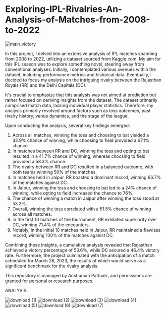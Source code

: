 # Exploring-IPL-Rivalries-An-Analysis-of-Matches-from-2008-to-2022

![main_victory](https://github.com/ANSHPG/Exploring-IPL-Rivalries-An-Analysis-of-Matches-from-2008-to-2022/assets/132222062/c21b8f40-8ed9-439b-9c73-700889a95c6f)

In this project, I delved into an extensive analysis of IPL matches spanning from 2008 to 2022, utilizing a dataset sourced from Kaggle.com. My aim for this IPL season was to explore something novel, steering away from conventional analyses. Initially, I contemplated various avenues within the dataset, including performance metrics and historical data. Eventually, I decided to focus my analysis on the intriguing rivalry between the Rajasthan Royals (RR) and the Delhi Capitals (DC).

It's crucial to emphasize that this analysis was not aimed at prediction but rather focused on deriving insights from the dataset. The dataset primarily comprised match data, lacking individual player statistics. Therefore, my analysis primarily revolved around factors such as toss outcomes, past rivalry history, venue dynamics, and the stage of the league.

Upon conducting the analysis, several key findings emerged:
1. Across all matches, winning the toss and choosing to bat yielded a 32.9% chance of winning, while choosing to field provided a 67.1% chance.
2. In matches between RR and DC, winning the toss and opting to bat resulted in a 41.7% chance of winning, whereas choosing to field provided a 58.3% chance.
3. The rivalry between RR and DC resulted in a balanced outcome, with both teams winning 50% of the matches.
4. In matches held in Jaipur, RR boasted a dominant record, winning 66.7% of the matches against DC.
5. In Jaipur, winning the toss and choosing to bat led to a 24% chance of winning, while opting to field increased the chance to 76%.
6. The chance of winning a match in Jaipur after winning the toss stood at 53.3%.
7. Overall, winning the toss correlated with a 51.5% chance of winning across all matches.
8. In the first 10 matches of the tournament, RR exhibited superiority over DC, winning 71.4% of the encounters.
9. Notably, in the initial 10 matches held in Jaipur, RR maintained a flawless record, winning 100% of the matches against DC.

Combining these insights, a cumulative analysis revealed that Rajasthan achieved a victory percentage of 53.6%, while DC secured a 46.4% victory rate. Furthermore, the project culminated with the anticipation of a match scheduled for March 28, 2023, the results of which would serve as a significant benchmark for the rivalry analysis.

This repository is managed by Anshuman Pattnaik, and permissions are granted for personal or research purposes.

ANALYSIS:

![download (1)](https://github.com/ANSHPG/Exploring-IPL-Rivalries-An-Analysis-of-Matches-from-2008-to-2022/assets/132222062/fcc08784-a30f-43f3-a8e4-243302bbfc60)
![download (2)](https://github.com/ANSHPG/Exploring-IPL-Rivalries-An-Analysis-of-Matches-from-2008-to-2022/assets/132222062/774f18d0-2b6f-4a73-9b68-5aa7314058c2)
![download (3)](https://github.com/ANSHPG/Exploring-IPL-Rivalries-An-Analysis-of-Matches-from-2008-to-2022/assets/132222062/10a9162c-2dd1-4382-871b-e74cc606d090)
![download (4)](https://github.com/ANSHPG/Exploring-IPL-Rivalries-An-Analysis-of-Matches-from-2008-to-2022/assets/132222062/970e3f67-598a-4852-ae63-3e21e8d66c6a)
![download (5)](https://github.com/ANSHPG/Exploring-IPL-Rivalries-An-Analysis-of-Matches-from-2008-to-2022/assets/132222062/609d45b6-9bda-4986-aba4-72d34ca5606a)
![download (6)](https://github.com/ANSHPG/Exploring-IPL-Rivalries-An-Analysis-of-Matches-from-2008-to-2022/assets/132222062/b882333e-8093-485a-9638-9dc0a9c6f5ef)
![download (7)](https://github.com/ANSHPG/Exploring-IPL-Rivalries-An-Analysis-of-Matches-from-2008-to-2022/assets/132222062/4241e7ae-9786-4892-bed4-56fd7ce02860)

